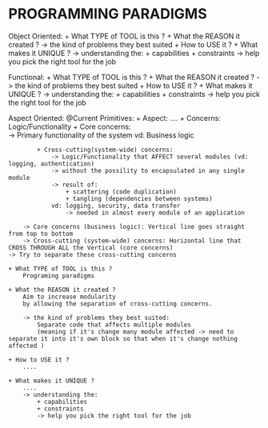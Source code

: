 # PROGRAMMING PARADIGMS

Object Oriented: 
    + What TYPE of TOOL is this ?
    + What the REASON it created ? 
        -> the kind of problems they best suited 
    + How to USE it ? 
    + What makes it UNIQUE ? 
        -> understanding the: 
            + capabilities 
            + constraints 
            -> help you pick the right tool for the job 

Functional: 
    + What TYPE of TOOL is this ?
    + What the REASON it created ? 
        -> the kind of problems they best suited 
    + How to USE it ? 
    + What makes it UNIQUE ? 
        -> understanding the: 
            + capabilities 
            + constraints 
            -> help you pick the right tool for the job 

Aspect Oriented: @Current 
    Primitives: 
        + Aspect: 
            ....
        + Concerns: Logic/Functionality 
            + Core concerns:  
                -> Primary functionality of the system 
                vd: Business logic 

            + Cross-cutting(system-wide) concerns: 
                -> Logic/Functionality that AFFECT several modules (vd: logging, authentication)
                -> without the possility to encapsulated in any single module 
                -> result of:
                    + scattering (code duplication)
                    + tangling (dependencies between systems)
                vd: logging, security, data transfer 
                    -> needed in almost every module of an application

        -> Core concerns (business logic): Vertical line goes straight from top to bottom
        -> Cross-cutting (system-wide) concerns: Horizontal line that CROSS THROUGH ALL the Vertical (core concerns)
    -> Try to separate these cross-cutting concerns 

    + What TYPE of TOOL is this ?
        Programing paradigms

    + What the REASON it created ? 
        Aim to increase modularity 
        by allowing the separation of cross-cutting concerns. 

        -> the kind of problems they best suited: 
            Separate code that affects multiple modules 
            (meaning if it's change many module affected -> need to separate it into it's own block so that when it's change nothing affected )

    + How to USE it ? 
        ....

    + What makes it UNIQUE ? 
        ....
        -> understanding the: 
            + capabilities 
            + constraints 
            -> help you pick the right tool for the job 